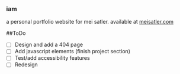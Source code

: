 ### iam
a personal portfolio website for mei satler. available at [meisatler.com](meisatler.com)

##ToDo
- [ ] Design and add a 404 page
- [ ] Add javascript elements (finish project section)
- [ ] Test/add accessibility features
- [ ] Redesign